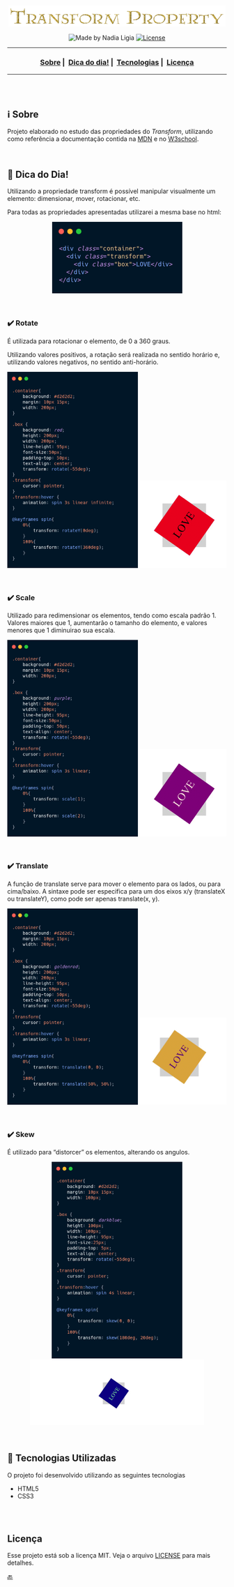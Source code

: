 <p align="center">
  <img src="../images/transform.png" width="500" heigth="300">
</p>


<p align="center">
  <img alt="Made by Nadia Ligia" src="https://img.shields.io/badge/made%20by-Nadia%20Ligia-informational">
  
  <a href="license.md">
  <img alt="License" src="https://img.shields.io/badge/License-MIT-informational">
  </a>
</p>

___

<h3 align="center">
  <a href="#information_source-sobre">Sobre</a>&nbsp;|&nbsp;
  <a href="#pushpin">Dica do dia!</a>&nbsp;|&nbsp;
  <a href="#rocket-tecnologias-utilizadas">Tecnologias</a>&nbsp;|&nbsp;
  <a href="#licença">Licença</a>
</h3>

___

<br>
<br>

## :information_source: Sobre

Projeto elaborado no estudo das propriedades do *Transform*, utilizando como referência a documentação contida na [MDN](https://developer.mozilla.org/pt-BR/docs/Web/CSS/transform) e no [W3school](https://www.w3schools.com/cssref/css3_pr_transform.asp).

<br>

## :pushpin: Dica do Dia!

Utilizando a propriedade transform é possível manipular visualmente um elemento: dimensionar, mover, rotacionar, etc.

Para todas as propriedades apresentadas utilizarei a mesma base no html:

<p align="center">
  <img src="../images/html.png">
</p>

<br>

### :heavy_check_mark: Rotate

É utilizada para rotacionar o elemento, de 0 a 360 graus.

Utilizando valores positivos, a rotação será realizada no sentido horário e, utilizando valores negativos, no sentido anti-horário.


<p align="center">
  <img src="../images/rotate-css.png" width="300">
  <img src="../images/rotate.gif" width="200">
</p>

<br>

### :heavy_check_mark: Scale

Utilizado para redimensionar os elementos, tendo como escala padrão 1. Valores maiores que 1, aumentarão o tamanho do elemento, e valores menores que 1 diminuirao sua escala.

<p align="center">
  <img src="../images/scale-css.png" width="300">
  <img src="../images/scale.gif" width="200">
</p>

<br>

### :heavy_check_mark: Translate

A função de translate serve para mover o elemento para os lados, ou para cima/baixo. 
A sintaxe pode ser especifica para um dos eixos x/y (translateX ou translateY), como pode ser apenas translate(x, y).

<p align="center">
  <img src="../images/translate-css.png" width="300">
  <img src="../images/translate.gif" width="200">
</p>

<br>

### :heavy_check_mark: Skew

É utilizado para “distorcer” os elementos, alterando os angulos.

<p align="center">
  <img src="../images/skew-css.png" width="300">
  <img src="../images/skew.gif" width="400">
</p>

<br>

## :rocket: Tecnologias Utilizadas 

O projeto foi desenvolvido utilizando as seguintes tecnologias

- HTML5
- CSS3
<br>
<br>

## Licença 

Esse projeto está sob a licença MIT. Veja o arquivo [LICENSE](LICENSE) para mais detalhes.

[:back:](../Readme.md)
